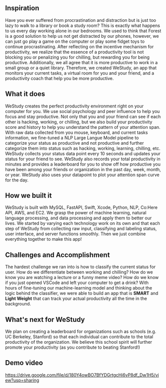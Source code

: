 ## Inspiration
Have you ever suffered from procrastination and distraction but is just too lazy to walk to a library or book a study room?  This is exactly what happens to us every day working alone in our bedrooms. We used to think that Forest is a good solution to help us not get distracted by our phones, however,  we can just go play a game on the computer or play some fidget toys to continue procrastinating. After reflecting on the incentive mechanism for productivity, we realize that the essence of a productivity tool is not blocking you or penalizing you for chilling, but rewarding you for being productive. Additionally, we all agree that it is more productive to work in a small group or a quiet library. Therefore, we created WeStudy, an app that monitors your current tasks, a virtual room for you and your friend, and a productivity coach that help you be more productive.

## What it does
WeStudy creates the perfect productivity environment right on your computer for you. We use social psychology and peer influence to help you focus and stay productive. Not only that you and your friend can see if each other is hacking, working, or chilling, but we also build your productivity score and history to help you understand the pattern of your attention span. With raw data collected from you mouse, keyboard, and current tasks information, we fine-tuned a NLP Large Langue Model pipeline to categorize your status as productive and not productive and further categorize them into status such as hacking, working, learning, chilling, etc. WeStudy collects your status data point every 10 seconds and updates your status for your friend to see. WeStudy also records your total productivity in minutes and provides a leaderboard for you to show off how productive you have been among your friends or organization in the past day, week, month, or year. WeStudy also uses your datapoint to plot your attention span curve for the day.

## How we built it
WeStudy is built with MySQL, FastAPI, Swift, Xcode, Python, NLP, Co:Here API, AWS, and EC2. We grasp the power of machine learning, natural language processing, and data processing and apply them to better our lives. We started by varying each technology work on its own and that each step of WeStudy from collecting raw input, classifying and labeling status, user interface, and server functions smoothly. Then we just combine everything together to make this app!

## Challenges and Accomplishment
The hardest challenge we ran into is how to classify the current status for user. How do we differentiate between working and chilling? How do we know you are watching a lecture or a funny meme video? How do we know if you just opened VSCode and left your computer to get a drink? With hours of fine-tuning our machine-learning model and thinking about the logic behind the classifier, we were able to build an app that is **SMART** and **Light Weight** that can track your actual productivity all the time in the background.

## What's next for WeStudy
We plan on creating a leaderboard for organizations such as schools (e.g. UC Berkeley, Stanford) so that each individual can contribute to the total productivity of the organization. We believe this school spirit will further promote your productivity (as you contribute to beating Stanford!)

## Demo video
https://drive.google.com/file/d/180Y4owBO7BfYDGrtgcHi6vP8df_Dw1H5/view?usp=sharing
